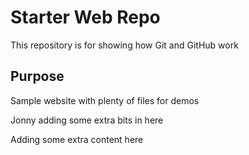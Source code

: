 # Starter Web Repo

This repository is for showing how Git and GitHub work

## Purpose

Sample website with plenty of files for demos

Jonny adding some extra bits in here

Adding some extra content here
